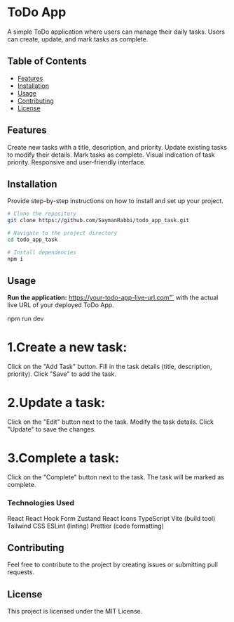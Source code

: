 # ToDo App

A simple ToDo application where users can manage their daily tasks. Users can create, update, and mark tasks as complete.

## Table of Contents

- [Features](#features)
- [Installation](#installation)
- [Usage](#usage)
- [Contributing](#contributing)
- [License](#license)

## Features

Create new tasks with a title, description, and priority.
Update existing tasks to modify their details.
Mark tasks as complete.
Visual indication of task priority.
Responsive and user-friendly interface.

## Installation

Provide step-by-step instructions on how to install and set up your project.

```bash
# Clone the repository
git clone https://github.com/SaymanRabbi/todo_app_task.git

# Navigate to the project directory
cd todo_app_task

# Install dependencies
npm i
```

## Usage

**Run the application:**
https://your-todo-app-live-url.com"` with the actual live URL of your deployed ToDo App.

npm run dev

# 1.Create a new task:

Click on the "Add Task" button.
Fill in the task details (title, description, priority).
Click "Save" to add the task.

# 2.Update a task:

Click on the "Edit" button next to the task.
Modify the task details.
Click "Update" to save the changes.

# 3.Complete a task:

Click on the "Complete" button next to the task.
The task will be marked as complete.

### Technologies Used

React
React Hook Form
Zustand
React Icons
TypeScript
Vite (build tool)
Tailwind CSS
ESLint (linting)
Prettier (code formatting)

## Contributing

Feel free to contribute to the project by creating issues or submitting pull requests.

## License

This project is licensed under the MIT License.
